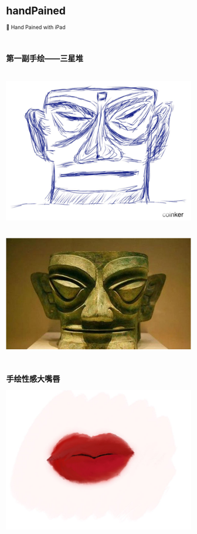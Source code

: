 # handPained
🎨 Hand Pained with iPad

<br>

##  第一副手绘——三星堆

<br>

![](./2021/first.jpg)

<br>

![](/2021/三星堆.jpeg)

<br>

## 手绘性感大嘴唇

![](/2021/dazuichun.jpg)